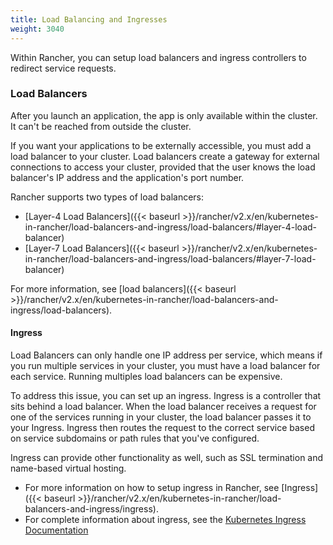 ```yaml
---
title: Load Balancing and Ingresses
weight: 3040
---
```


Within Rancher, you can setup load balancers and ingress controllers to redirect service requests.

### Load Balancers

After you launch an application, the app is only available within the cluster. It can't be reached from outside the cluster.

If you want your applications to be externally accessible, you must add a load balancer to your cluster. Load balancers create a gateway for external connections to access your cluster, provided that the user knows the load balancer's IP address and the application's port number.

Rancher supports two types of load balancers:

- [Layer-4 Load Balancers]({{< baseurl >}}/rancher/v2.x/en/kubernetes-in-rancher/load-balancers-and-ingress/load-balancers/#layer-4-load-balancer)
- [Layer-7 Load Balancers]({{< baseurl >}}/rancher/v2.x/en/kubernetes-in-rancher/load-balancers-and-ingress/load-balancers/#layer-7-load-balancer)

For more information, see [load balancers]({{< baseurl >}}/rancher/v2.x/en/kubernetes-in-rancher/load-balancers-and-ingress/load-balancers).

#### Ingress

Load Balancers can only handle one IP address per service, which means if you run multiple services in your cluster, you must have a load balancer for each service. Running multiples load balancers can be expensive.

To address this issue, you can set up an ingress. Ingress is a controller that sits behind a load balancer. When the load balancer receives a request for one of the services running in your cluster, the load balancer passes it to your Ingress. Ingress then routes the request to the correct service based on service subdomains or path rules that you've configured.

Ingress can provide other functionality as well, such as SSL termination and name-based virtual hosting.

- For more information on how to setup ingress in Rancher, see [Ingress]({{< baseurl >}}/rancher/v2.x/en/kubernetes-in-rancher/load-balancers-and-ingress/ingress).
- For complete information about ingress, see the [Kubernetes Ingress Documentation](https://kubernetes.io/docs/concepts/services-networking/ingress/)

